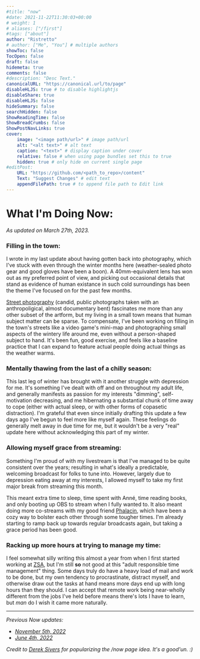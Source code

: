 ```yaml
---
#title: "now"
#date: 2021-11-22T11:30:03+00:00
# weight: 1
# aliases: ["/first"]
#tags: ["about"]
author: "Ristretto"
# author: ["Me", "You"] # multiple authors
showToc: false
TocOpen: false
draft: false
hidemeta: true
comments: false
#description: "Desc Text."
canonicalURL: "https://canonical.url/to/page"
disableHLJS: true # to disable highlightjs
disableShare: true
disableHLJS: false
hideSummary: false
searchHidden: false
ShowReadingTime: false
ShowBreadCrumbs: false
ShowPostNavLinks: true
cover:
    image: "<image path/url>" # image path/url
    alt: "<alt text>" # alt text
    caption: "<text>" # display caption under cover
    relative: false # when using page bundles set this to true
    hidden: true # only hide on current single page
#editPost:
    URL: "https://github.com/<path_to_repo>/content"
    Text: "Suggest Changes" # edit text
    appendFilePath: true # to append file path to Edit link
---
```


# What I'm Doing Now:
*As updated on March 27th, 2023.*

### Filling in the town:

I wrote in my last update about having gotten back into photography, which I've stuck with even through the winter months here (weather-sealed photo gear and good gloves have been a boon). A 40mm-equivalent lens has won out as my preferred point of view, and picking out occasional details that stand as evidence of human existance in such cold surroundings has been the theme I've focused on for the past few months. 

[Street photography](https://en.wikipedia.org/wiki/Street_photography) (candid, public photographs taken with an anthropoligical, almost documentary bent) fascinates me more than any other subset of the artform, but my living in a small town means that human subject matter can be sparse. To compensate, I've been working on filling in the town's streets like a video game's mini-map and photographing small aspects of the wintery life around me, even without a person-shaped subject to hand. It's been fun, good exercise, and feels like a baseline practice that I can expand to feature actual people doing actual things as the weather warms.

### Mentally thawing from the last of a chilly season:

This last leg of winter has brought with it another struggle with depression for me. It's something I've dealt with off and on throughout my adult life, and generally manifests as passion for my interests "dimming", self-motivation decreasing, and me hibernating a substantial chunk of time away to cope (either with actual sleep, or with other forms of copasetic distraction). I'm grateful that even since initially drafting this update a few days ago I've begun to feel more like myself again. These feelings do generally melt away in due time for me, but it wouldn't be a very "real" update here without acknowledging this part of my winter.

### Allowing myself grace from streaming:

Something I'm proud of with my livestream is that I've managed to be quite consistent over the years; resulting in what's ideally a predictable, welcoming broadcast for folks to tune into. However, largely due to depression eating away at my interests, I allowed myself to take my first major break from streaming this month. 

This meant extra time to sleep, time spent with Anné, time reading books, and only booting up OBS to stream when I fully wanted to. It also meant doing more co-streams with my good friend [Phalacin](http://twitch.tv/phalacin), which have been a cozy way to bolster each other through some tougher times. I'm already starting to ramp back up towards regular broadcasts again, but taking a grace period has been good.

### Racking up more hours at trying to manage my time:

I feel somewhat silly writing this almost a year from when I first started working at [ZSA](http://zsa.io/), but I'm still **so** not good at this "adult responsible time management" thing. Some days truly do have a heavy load of mail and work to be done, but my own tendency to procrastinate, distract myself, and otherwise draw out the tasks at hand means more days end up with long hours than they should. I can accept that remote work being near-wholly different from the jobs I've held before means there's lots I have to learn, but *man* do I wish it came more naturally.

---

*Previous Now updates:*

- *[November 5th, 2022](/nowarchive/now11-5-22)*
- *[June 4th, 2022](/nowarchive/now6-4-22)*

*Credit to [Derek Sivers](https://sive.rs/nowff) for popularizing the /now page idea. It's a good'un. :)*